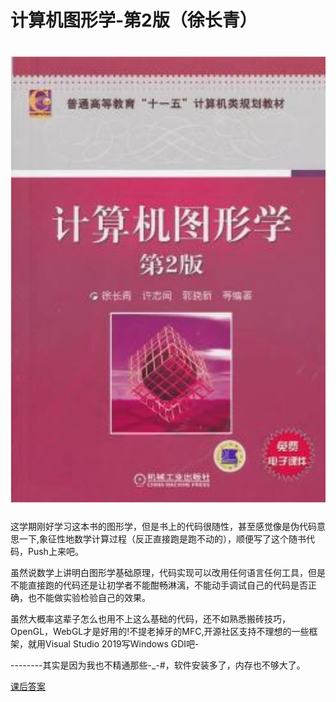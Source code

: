 # 计算机图形学-第2版（徐长青）

# ![计算机图形学第二版---徐长青](\计算机图形学第二版---徐长青.JPG)

这学期刚好学习这本书的图形学，但是书上的代码很随性，甚至感觉像是伪代码意思一下,象征性地数学计算过程（反正直接跑是跑不动的），顺便写了这个随书代码，Push上来吧。

虽然说数学上讲明白图形学基础原理，代码实现可以改用任何语言任何工具，但是不能直接跑的代码还是让初学者不能酣畅淋漓，不能动手调试自己的代码是否正确，也不能做实验检验自己的效果。

虽然大概率这辈子怎么也用不上这么基础的代码，还不如熟悉搬砖技巧，OpenGL，WebGL才是好用的!不提老掉牙的MFC,开源社区支持不理想的一些框架，就用Visual Studio 2019写Windows GDI吧-

--------其实是因为我也不精通那些-_-#，软件安装多了，内存也不够大了。





[课后答案](https://wenku.baidu.com/view/f1d38cc69ec3d5bbfd0a74d3.html)
